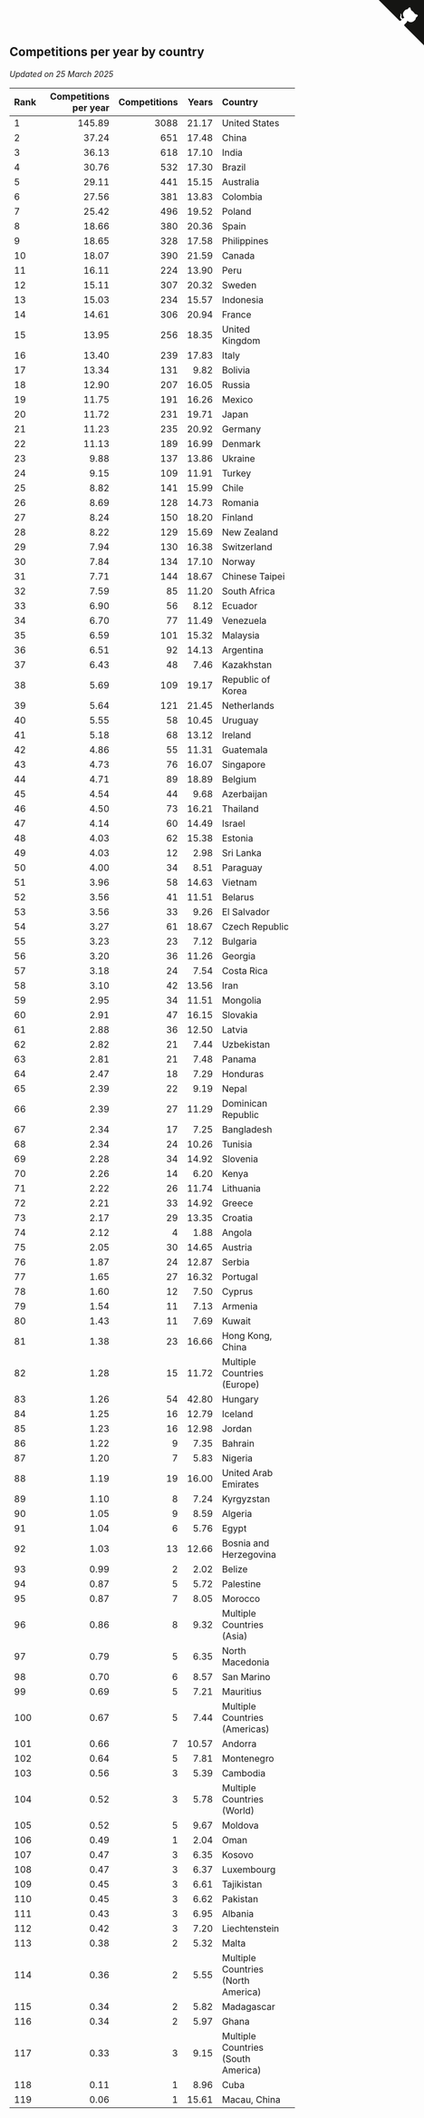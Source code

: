 ## Competitions per year by country

*Updated on 25 March 2025*

| Rank | Competitions per year | Competitions | Years | Country |
| :--- | ---: | ---: | ---: | :--- |
| 1 | 145.89 | 3088 | 21.17 | United States |
| 2 | 37.24 | 651 | 17.48 | China |
| 3 | 36.13 | 618 | 17.10 | India |
| 4 | 30.76 | 532 | 17.30 | Brazil |
| 5 | 29.11 | 441 | 15.15 | Australia |
| 6 | 27.56 | 381 | 13.83 | Colombia |
| 7 | 25.42 | 496 | 19.52 | Poland |
| 8 | 18.66 | 380 | 20.36 | Spain |
| 9 | 18.65 | 328 | 17.58 | Philippines |
| 10 | 18.07 | 390 | 21.59 | Canada |
| 11 | 16.11 | 224 | 13.90 | Peru |
| 12 | 15.11 | 307 | 20.32 | Sweden |
| 13 | 15.03 | 234 | 15.57 | Indonesia |
| 14 | 14.61 | 306 | 20.94 | France |
| 15 | 13.95 | 256 | 18.35 | United Kingdom |
| 16 | 13.40 | 239 | 17.83 | Italy |
| 17 | 13.34 | 131 | 9.82 | Bolivia |
| 18 | 12.90 | 207 | 16.05 | Russia |
| 19 | 11.75 | 191 | 16.26 | Mexico |
| 20 | 11.72 | 231 | 19.71 | Japan |
| 21 | 11.23 | 235 | 20.92 | Germany |
| 22 | 11.13 | 189 | 16.99 | Denmark |
| 23 | 9.88 | 137 | 13.86 | Ukraine |
| 24 | 9.15 | 109 | 11.91 | Turkey |
| 25 | 8.82 | 141 | 15.99 | Chile |
| 26 | 8.69 | 128 | 14.73 | Romania |
| 27 | 8.24 | 150 | 18.20 | Finland |
| 28 | 8.22 | 129 | 15.69 | New Zealand |
| 29 | 7.94 | 130 | 16.38 | Switzerland |
| 30 | 7.84 | 134 | 17.10 | Norway |
| 31 | 7.71 | 144 | 18.67 | Chinese Taipei |
| 32 | 7.59 | 85 | 11.20 | South Africa |
| 33 | 6.90 | 56 | 8.12 | Ecuador |
| 34 | 6.70 | 77 | 11.49 | Venezuela |
| 35 | 6.59 | 101 | 15.32 | Malaysia |
| 36 | 6.51 | 92 | 14.13 | Argentina |
| 37 | 6.43 | 48 | 7.46 | Kazakhstan |
| 38 | 5.69 | 109 | 19.17 | Republic of Korea |
| 39 | 5.64 | 121 | 21.45 | Netherlands |
| 40 | 5.55 | 58 | 10.45 | Uruguay |
| 41 | 5.18 | 68 | 13.12 | Ireland |
| 42 | 4.86 | 55 | 11.31 | Guatemala |
| 43 | 4.73 | 76 | 16.07 | Singapore |
| 44 | 4.71 | 89 | 18.89 | Belgium |
| 45 | 4.54 | 44 | 9.68 | Azerbaijan |
| 46 | 4.50 | 73 | 16.21 | Thailand |
| 47 | 4.14 | 60 | 14.49 | Israel |
| 48 | 4.03 | 62 | 15.38 | Estonia |
| 49 | 4.03 | 12 | 2.98 | Sri Lanka |
| 50 | 4.00 | 34 | 8.51 | Paraguay |
| 51 | 3.96 | 58 | 14.63 | Vietnam |
| 52 | 3.56 | 41 | 11.51 | Belarus |
| 53 | 3.56 | 33 | 9.26 | El Salvador |
| 54 | 3.27 | 61 | 18.67 | Czech Republic |
| 55 | 3.23 | 23 | 7.12 | Bulgaria |
| 56 | 3.20 | 36 | 11.26 | Georgia |
| 57 | 3.18 | 24 | 7.54 | Costa Rica |
| 58 | 3.10 | 42 | 13.56 | Iran |
| 59 | 2.95 | 34 | 11.51 | Mongolia |
| 60 | 2.91 | 47 | 16.15 | Slovakia |
| 61 | 2.88 | 36 | 12.50 | Latvia |
| 62 | 2.82 | 21 | 7.44 | Uzbekistan |
| 63 | 2.81 | 21 | 7.48 | Panama |
| 64 | 2.47 | 18 | 7.29 | Honduras |
| 65 | 2.39 | 22 | 9.19 | Nepal |
| 66 | 2.39 | 27 | 11.29 | Dominican Republic |
| 67 | 2.34 | 17 | 7.25 | Bangladesh |
| 68 | 2.34 | 24 | 10.26 | Tunisia |
| 69 | 2.28 | 34 | 14.92 | Slovenia |
| 70 | 2.26 | 14 | 6.20 | Kenya |
| 71 | 2.22 | 26 | 11.74 | Lithuania |
| 72 | 2.21 | 33 | 14.92 | Greece |
| 73 | 2.17 | 29 | 13.35 | Croatia |
| 74 | 2.12 | 4 | 1.88 | Angola |
| 75 | 2.05 | 30 | 14.65 | Austria |
| 76 | 1.87 | 24 | 12.87 | Serbia |
| 77 | 1.65 | 27 | 16.32 | Portugal |
| 78 | 1.60 | 12 | 7.50 | Cyprus |
| 79 | 1.54 | 11 | 7.13 | Armenia |
| 80 | 1.43 | 11 | 7.69 | Kuwait |
| 81 | 1.38 | 23 | 16.66 | Hong Kong, China |
| 82 | 1.28 | 15 | 11.72 | Multiple Countries (Europe) |
| 83 | 1.26 | 54 | 42.80 | Hungary |
| 84 | 1.25 | 16 | 12.79 | Iceland |
| 85 | 1.23 | 16 | 12.98 | Jordan |
| 86 | 1.22 | 9 | 7.35 | Bahrain |
| 87 | 1.20 | 7 | 5.83 | Nigeria |
| 88 | 1.19 | 19 | 16.00 | United Arab Emirates |
| 89 | 1.10 | 8 | 7.24 | Kyrgyzstan |
| 90 | 1.05 | 9 | 8.59 | Algeria |
| 91 | 1.04 | 6 | 5.76 | Egypt |
| 92 | 1.03 | 13 | 12.66 | Bosnia and Herzegovina |
| 93 | 0.99 | 2 | 2.02 | Belize |
| 94 | 0.87 | 5 | 5.72 | Palestine |
| 95 | 0.87 | 7 | 8.05 | Morocco |
| 96 | 0.86 | 8 | 9.32 | Multiple Countries (Asia) |
| 97 | 0.79 | 5 | 6.35 | North Macedonia |
| 98 | 0.70 | 6 | 8.57 | San Marino |
| 99 | 0.69 | 5 | 7.21 | Mauritius |
| 100 | 0.67 | 5 | 7.44 | Multiple Countries (Americas) |
| 101 | 0.66 | 7 | 10.57 | Andorra |
| 102 | 0.64 | 5 | 7.81 | Montenegro |
| 103 | 0.56 | 3 | 5.39 | Cambodia |
| 104 | 0.52 | 3 | 5.78 | Multiple Countries (World) |
| 105 | 0.52 | 5 | 9.67 | Moldova |
| 106 | 0.49 | 1 | 2.04 | Oman |
| 107 | 0.47 | 3 | 6.35 | Kosovo |
| 108 | 0.47 | 3 | 6.37 | Luxembourg |
| 109 | 0.45 | 3 | 6.61 | Tajikistan |
| 110 | 0.45 | 3 | 6.62 | Pakistan |
| 111 | 0.43 | 3 | 6.95 | Albania |
| 112 | 0.42 | 3 | 7.20 | Liechtenstein |
| 113 | 0.38 | 2 | 5.32 | Malta |
| 114 | 0.36 | 2 | 5.55 | Multiple Countries (North America) |
| 115 | 0.34 | 2 | 5.82 | Madagascar |
| 116 | 0.34 | 2 | 5.97 | Ghana |
| 117 | 0.33 | 3 | 9.15 | Multiple Countries (South America) |
| 118 | 0.11 | 1 | 8.96 | Cuba |
| 119 | 0.06 | 1 | 15.61 | Macau, China |


<a href="https://github.com/JustinTimeCuber/wca_statistics" class="github-corner" aria-label="View source on Github"><svg width="80" height="80" viewBox="0 0 250 250" style="fill:#151513; color:#fff; position: absolute; top: 0; border: 0; right: 0;" aria-hidden="true"><path d="M0,0 L115,115 L130,115 L142,142 L250,250 L250,0 Z"></path><path d="M128.3,109.0 C113.8,99.7 119.0,89.6 119.0,89.6 C122.0,82.7 120.5,78.6 120.5,78.6 C119.2,72.0 123.4,76.3 123.4,76.3 C127.3,80.9 125.5,87.3 125.5,87.3 C122.9,97.6 130.6,101.9 134.4,103.2" fill="currentColor" style="transform-origin: 130px 106px;" class="octo-arm"></path><path d="M115.0,115.0 C114.9,115.1 118.7,116.5 119.8,115.4 L133.7,101.6 C136.9,99.2 139.9,98.4 142.2,98.6 C133.8,88.0 127.5,74.4 143.8,58.0 C148.5,53.4 154.0,51.2 159.7,51.0 C160.3,49.4 163.2,43.6 171.4,40.1 C171.4,40.1 176.1,42.5 178.8,56.2 C183.1,58.6 187.2,61.8 190.9,65.4 C194.5,69.0 197.7,73.2 200.1,77.6 C213.8,80.2 216.3,84.9 216.3,84.9 C212.7,93.1 206.9,96.0 205.4,96.6 C205.1,102.4 203.0,107.8 198.3,112.5 C181.9,128.9 168.3,122.5 157.7,114.1 C157.9,116.9 156.7,120.9 152.7,124.9 L141.0,136.5 C139.8,137.7 141.6,141.9 141.8,141.8 Z" fill="currentColor" class="octo-body"></path></svg></a><style>.github-corner:hover .octo-arm{animation:octocat-wave 560ms ease-in-out}@keyframes octocat-wave{0%,100%{transform:rotate(0)}20%,60%{transform:rotate(-25deg)}40%,80%{transform:rotate(10deg)}}@media (max-width:500px){.github-corner:hover .octo-arm{animation:none}.github-corner .octo-arm{animation:octocat-wave 560ms ease-in-out}}</style>
